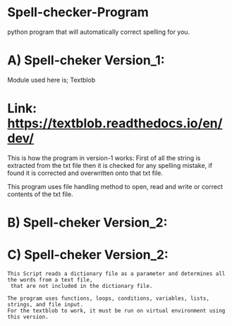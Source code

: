 # Spell-checker-Program
python program that will automatically correct spelling for you. 

# A) Spell-cheker Version_1:
 Module used here is; Textblob
# Link: https://textblob.readthedocs.io/en/dev/

This is how the program in version-1 works:
 First of all the string is extracted from the txt file then it is checked for any spelling mistake,
  if found it is corrected and overwritten onto that txt file.

This program uses file handling method to open, read and write or correct contents of the txt file. 

# B) Spell-cheker Version_2:


# C) Spell-cheker Version_2:
    This Script reads a dictionary file as a parameter and determines all the words from a text file,
     that are not included in the dictionary file.

    The program uses functions, loops, conditions, variables, lists, strings, and file input.
    For the textblob to work, it must be run on virtual environment using this version.
